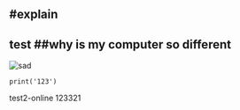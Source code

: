 #explain
---
test
##why is my computer so different
---
![sad](https://img.freepik.com/premium-photo/sad-panda-holds-red-heart-its-paws-ai-generated_864559-90.jpg?w=826)
```
print('123')
```
test2-online
123321
